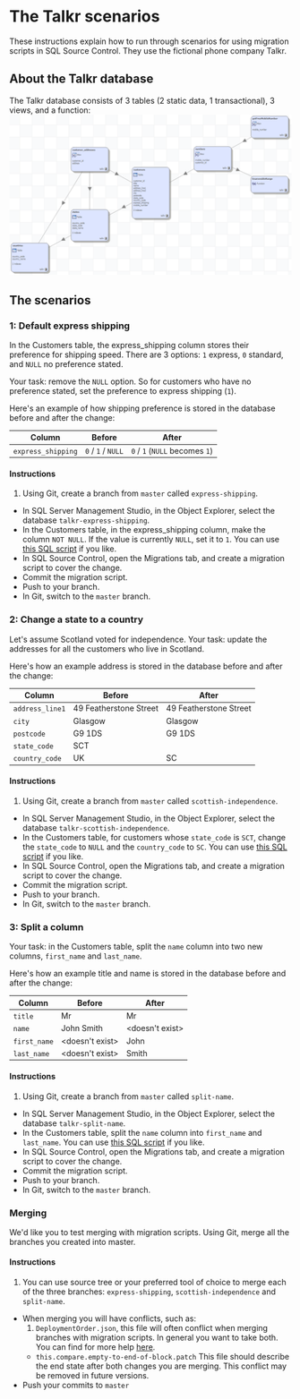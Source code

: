 # The Talkr scenarios
These instructions explain how to run through scenarios for using migration scripts in SQL Source Control. They use the fictional phone company Talkr.

## About the Talkr database
The Talkr database consists of 3 tables (2 static data, 1 transactional), 3 views, and a function:
![Talkr Database Diagram](/images/talkr_db_diagram.png)

## The scenarios

### 1: Default express shipping

In the Customers table, the express_shipping column stores their preference for shipping speed. There are 3 options: `1` express, `0` standard, and `NULL` no preference stated.

Your task: remove the `NULL` option. So for customers who have no preference stated, set the preference to express shipping (`1`).

Here's an example of how shipping preference is stored in the database before and after the change:

Column              | Before             | After
--------------------|--------------------|-------------------------------
`express_shipping`  | `0` / `1` / `NULL` | `0` / `1` (`NULL` becomes `1`)

#### Instructions

1. Using Git, create a branch from `master` called `express-shipping`.
- In SQL Server Management Studio, in the Object Explorer, select the database `talkr-express-shipping`.
- In the Customers table, in the express_shipping column, make the column `NOT NULL`. If the value is currently `NULL`, set it to `1`. You can use [this SQL script](/examples/express-shipping.sql) if you like. 
- In SQL Source Control, open the Migrations tab, and create a migration script to cover the change.
- Commit the migration script.
- Push to your branch.
- In Git, switch to the `master` branch.

### 2: Change a state to a country

Let's assume Scotland voted for independence. Your task: update the addresses for all the customers who live in Scotland.

Here's how an example address is stored in the database before and after the change:

Column              | Before                 | After
--------------------|------------------------|-----------------------
`address_line1`     | 49 Featherstone Street | 49 Featherstone Street
`city`              | Glasgow                | Glasgow
`postcode`          | G9 1DS                 | G9 1DS
`state_code`        | SCT                    |
`country_code`      | UK                     | SC

#### Instructions

1. Using Git, create a branch from `master` called `scottish-independence`.
- In SQL Server Management Studio, in the Object Explorer, select the database `talkr-scottish-independence`.
- In the Customers table, for customers whose `state_code` is `SCT`, change the `state_code` to `NULL` and the `country_code` to `SC`. You can use [this SQL script](/examples/scottish-independence.sql) if you like.
- In SQL Source Control, open the Migrations tab, and create a migration script to cover the change.
- Commit the migration script.
- Push to your branch.
- In Git, switch to the `master` branch.

### 3: Split a column

Your task: in the Customers table, split the `name` column into two new columns, `first_name` and `last_name`.

Here's how an example title and name is stored in the database before and after the change:

Column       | Before          | After
-------------|-----------------|-----------------
`title`      | Mr              | Mr
`name`       | John Smith      | <doesn't exist>
`first_name` | <doesn't exist> | John
`last_name`  | <doesn't exist> | Smith

#### Instructions

1. Using Git, create a branch from `master` called `split-name`.
- In SQL Server Management Studio, in the Object Explorer, select the database `talkr-split-name`.
- In the Customers table, split the `name` column into `first_name` and `last_name`. You can use [this SQL script](/examples/split-name.sql) if you like.
- In SQL Source Control, open the Migrations tab, and create a migration script to cover the change.
- Commit the migration script.
- Push to your branch.
- In Git, switch to the `master` branch.

### Merging

We'd like you to test merging with migration scripts. Using Git, merge all the branches you created into master.

#### Instructions
1. You can use source tree or your preferred tool of choice to merge each of the three branches: `express-shipping`, `scottish-independence` and `split-name`.
- When merging you will have conflicts, such as:
  1. `DeploymentOrder.json`, this file will often conflict when merging branches with migration scripts. In general you want to take both. You can find for more help [here](www.red-gate.com/SOC4/order-file-more-info).
  - `this.compare.empty-to-end-of-block.patch` This file should describe the end state after both changes you are merging.  This conflict may be removed in future versions.
- Push your commits to `master`

